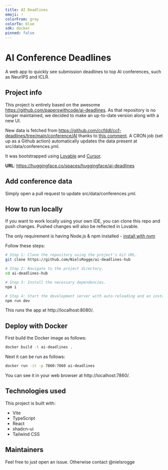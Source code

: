```yaml
---
title: AI Deadlines
emoji: ⚡
colorFrom: gray
colorTo: blue
sdk: docker
pinned: false
---
```


# AI Conference Deadlines

A web app to quickly see submission deadlines to top AI conferences, such as NeurIPS and ICLR.

## Project info

This project is entirely based on the awesome https://github.com/paperswithcode/ai-deadlines. As that repository is no longer maintained, we decided to make an up-to-date version along with a new UI.

New data is fetched from https://github.com/ccfddl/ccf-deadlines/tree/main/conference/AI thanks to [this comment](https://github.com/paperswithcode/ai-deadlines/issues/723#issuecomment-2603420945). A CRON job (set up as a Github action) automatically updates the data present at src/data/conferences.yml.

It was bootstrapped using [Lovable](https://lovable.dev/) and [Cursor](https://www.cursor.com/).

**URL**: https://huggingface.co/spaces/huggingface/ai-deadlines

## Add conference data

Simply open a pull request to update src/data/conferences.yml.

## How to run locally

If you want to work locally using your own IDE, you can clone this repo and push changes. Pushed changes will also be reflected in Lovable.

The only requirement is having Node.js & npm installed - [install with nvm](https://github.com/nvm-sh/nvm#installing-and-updating)

Follow these steps:

```sh
# Step 1: Clone the repository using the project's Git URL.
git clone https://github.com/NielsRogge/ai-deadlines-hub

# Step 2: Navigate to the project directory.
cd ai-deadlines-hub

# Step 3: Install the necessary dependencies.
npm i

# Step 4: Start the development server with auto-reloading and an instant preview.
npm run dev
```

This runs the app at http://localhost:8080/.

## Deploy with Docker

First build the Docker image as follows:

```bash
docker build -t ai-deadlines .
```

Next it can be run as follows:

```bash
docker run -it -p 7860:7860 ai-deadlines
```

You can see it in your web browser at http://localhost:7860/.

## Technologies used

This project is built with:

- Vite
- TypeScript
- React
- shadcn-ui
- Tailwind CSS

## Maintainers

Feel free to just open an issue. Otherwise contact @nielsrogge